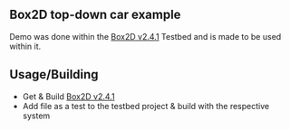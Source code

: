 Box2D top-down car example
-------------------------------

Demo was done within the [Box2D v2.4.1](https://github.com/erincatto/box2d/releases/tag/v2.4.1) Testbed and is made to be used within it. 

Usage/Building
-------------------------------
* Get & Build [Box2D v2.4.1](https://github.com/erincatto/box2d/releases/tag/v2.4.1)
* Add file as a test to the testbed project & build with the respective system
